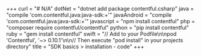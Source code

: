 +++
curl = "# N/A"
dotNet = "dotnet add package contentful.csharp"
java = "compile 'com.contentful.java:java-sdk:+'"
javaAndroid = "compile 'com.contentful.java:java-sdk:+'"
javascript = "npm install contentful"
php = "composer require contentful/contentful"
python = "pip install contentful"
ruby = "gem install contentful"
swift = "// Add to your Podfile\n\npod 'Contentful', '~> 0.10.1'\n\n// Then execute \"pod install\" in your projects directory"
title = "SDK basics > installation - code"
+++
